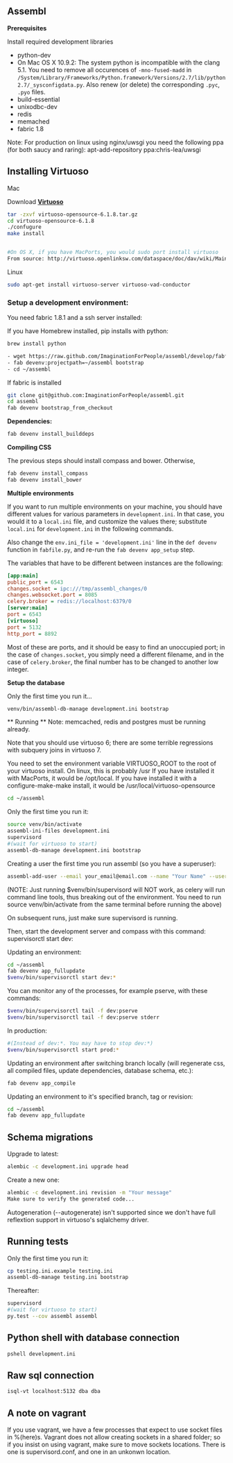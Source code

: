 ## Assembl

**Prerequisites**

Install required development libraries

- python-dev
- On Mac OS X 10.9.2: The system python is incompatible with the clang 5.1. You need to remove all occurences of `-mno-fused-madd` in `/System/Library/Frameworks/Python.framework/Versions/2.7/lib/python2.7/_sysconfigdata.py`. Also renew (or delete) the corresponding `.pyc`, `.pyo` files.
- build-essential
- unixodbc-dev
- redis
- memached
- fabric 1.8

Note:  For production on linux using nginx/uwsgi you need the following ppa (for both saucy and raring):
apt-add-repository ppa:chris-lea/uwsgi 

## Installing Virtuoso

Mac

Download **[Virtuoso](http://sourceforge.net/projects/virtuoso/files/virtuoso/6.1.8/virtuoso-opensource-6.1.8.tar.gz/download)**

``` sh
tar -zxvf virtuoso-opensource-6.1.8.tar.gz
cd virtuoso-opensource-6.1.8
./confugure
make install


#On OS X, if you have MacPorts, you would sudo port install virtuoso
From source: http://virtuoso.openlinksw.com/dataspace/doc/dav/wiki/Main/VOSDownload
```

Linux

``` sh
sudo apt-get install virtuoso-server virtuoso-vad-conductor
```

### Setup a development environment:

You need fabric 1.8.1 and a ssh server installed:

If you have Homebrew installed, pip installs with python:

``` sh
brew install python
```

``` sh
- wget https://raw.github.com/ImaginationForPeople/assembl/develop/fabfile.py
- fab devenv:projectpath=~/assembl bootstrap
- cd ~/assembl
```

If fabric is installed

``` sh
git clone git@github.com:ImaginationForPeople/assembl.git
cd assembl
fab devenv bootstrap_from_checkout
```

**Dependencies:**

``` sh
fab devenv install_builddeps
```

**Compiling CSS**

The previous steps should install compass and bower. Otherwise,

``` sh
fab devenv install_compass
fab devenv install_bower
```

**Multiple environments**

If you want to run multiple environments on your machine, you should have different values for various parameters in `development.ini`. In that case, you would it to a `local.ini` file, and customize the values there; substitute `local.ini` for `development.ini` in the following commands.

Also change the `env.ini_file = 'development.ini'` line in the `def devenv` function in `fabfile.py`, and re-run the `fab devenv app_setup` step.

The variables that have to be different between instances are the following:

``` ini
[app:main]
public_port = 6543
changes.socket = ipc:///tmp/assembl_changes/0
changes.websocket.port = 8085
celery.broker = redis://localhost:6379/0
[server:main]
port = 6543
[virtuoso]
port = 5132
http_port = 8892
```

Most of these are ports, and it should be easy to find an unoccupied port; in the case of `changes.socket`, you simply need a different filename, and in the case of `celery.broker`, the final number has to be changed to another low integer.

**Setup the database**

Only the first time you run it...

``` sh
venv/bin/assembl-db-manage development.ini bootstrap
```


** Running **
Note:  memcached, redis and postgres must be running already.


Note that you should use virtuoso 6; there are some terrible regressions with subquery joins
in virtuoso 7.

You need to set the environment variable VIRTUOSO_ROOT to the root of your virtuoso install.
On linux, this is probably /usr
If you have installed it with MacPorts, it would be /opt/local.
If you have installed it with a configure-make-make install, it would be
/usr/local/virtuoso-opensource

``` sh
cd ~/assembl
```

Only the first time you run it:

``` sh
source venv/bin/activate
assembl-ini-files development.ini
supervisord
#(wait for virtuoso to start)
assembl-db-manage development.ini bootstrap
```
Creating a user the first time you run assembl (so you have a superuser):

``` sh
assembl-add-user --email your_email@email.com --name "Your Name" --username desiredusername --password yourpassword
```

(NOTE: Just running $venv/bin/supervisord will NOT work,
as celery will run command line tools, thus breaking out of the environment.
You need to run source venv/bin/activate from the same terminal before
running the above)

On subsequent runs, just make sure supervisord is running.

Then, start the development server and compass with this command:
supervisorctl start dev:


Updating an environment:

``` sh
cd ~/assembl
fab devenv app_fullupdate
$venv/bin/supervisorctl start dev:*
```
You can monitor any of the processes, for example pserve, with these commands:

``` sh
$venv/bin/supervisorctl tail -f dev:pserve
$venv/bin/supervisorctl tail -f dev:pserve stderr
```

In production:

``` sh
#(Instead of dev:*. You may have to stop dev:*)
$venv/bin/supervisorctl start prod:*
```

Updating an environment after switching branch locally (will regenerate css,
 all compiled files, update dependencies, database schema, etc.):

``` sh
fab devenv app_compile
```

Updating an environment to it's specified branch, tag or revision:

``` sh
cd ~/assembl
fab devenv app_fullupdate
```

Schema migrations
-----------------

Upgrade to latest:

``` sh
alembic -c development.ini upgrade head
```

Create a new one:

``` sh
alembic -c development.ini revision -m "Your message"
Make sure to verify the generated code...
```
Autogeneration (--autogenerate) isn't supported since we don't have full reflextion support in virtuoso's sqlalchemy driver.

Running tests
-------------
Only the first time you run it:

``` sh
cp testing.ini.example testing.ini
assembl-db-manage testing.ini bootstrap
```

Thereafter:
``` sh
supervisord
#(wait for virtuoso to start)
py.test --cov assembl assembl
```

Python shell with database connection
-------------------------------------

``` sh
pshell development.ini
```

Raw sql connection
------------------

``` sh
isql-vt localhost:5132 dba dba
```

A note on vagrant
-----------------

If you use vagrant, we have a few processes that expect to use socket files in %(here)s. Vagrant does not allow creating sockets in a shared folder; so if you insist on using vagrant, make sure to move sockets locations. There is one is supervisord.conf, and one in an unkonwn location.
